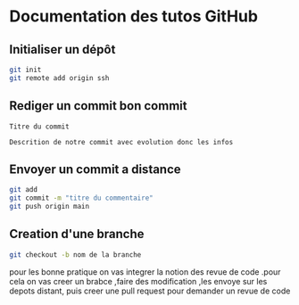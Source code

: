 # Documentation des tutos GitHub

## Initialiser un dépôt

```bash
git init
git remote add origin ssh
```


## Rediger un commit bon commit

```
Titre du commit

Descrition de notre commit avec evolution donc les infos

```


## Envoyer un commit a distance

```bash
git add
git commit -m "titre du commentaire"
git push origin main
```

## Creation d'une branche

```bash
git checkout -b nom de la branche
```

pour les bonne pratique on vas integrer la notion des revue de code .pour cela on vas creer un brabce ,faire des modification ,les envoye sur les depots distant, puis creer une pull request pour demander un revue de code
